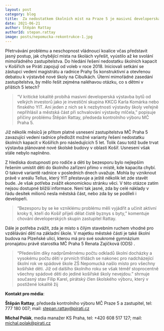 ```yaml
---
layout: post
category: blog
title:  Za nedostatkem školních míst na Praze 5 je masivní developerská výstavba a liknavost předešlých vedení města
date: 2021-06-21
author: Štěpán Rattay
authorId: stepan.rattay
image: posts/nepomucka-rekontrukce-1.jpg
---
```


Přetrvávání problému a neschopnost vládnoucí koalice včas představit jasný postup, jak chybějící místa na školách vyřešit, vyústilo až ke svolání mimořádného zastupitelstva. Do hledání řešení nedostatku školních kapacit v Košířích se Piráti zapojují od voleb v roce 2018.  Iniciovali setkání se zástupci vedení magistrátu a radnice Prahy 5s konstruktivní a otevřenou debatou k výstavbě nové školy na Cibulkách. Úterní mimořádné zasedání zastupitelstva, by mělo řešit zejména naléhavou otázku, co s dětmi v příštích 5 letech?

> “V kritické lokalitě probíhá masivní developerská výstavba bytů od velkých investorů jako je investiční skupina KKCG Karla Komárka nebo finského YIT. Ani jeden z nich se k nezbytnosti výstavby školy veřejně nepřihlásil a městská část při schvalování výstavby mlčela,” popisuje příčiny problému Štěpán Rattay, předseda kontrolního výboru MČ Praha 5. 

Již několik měsíců je přitom platné usnesení zastupitelstva MČ Praha 5 zavazující vedení radnice předložit možné varianty řešení nedostatku školních kapacit v Košířích  pro následujících 5 let. Tolik času totiž  bude trvat výstavba plánované nové školské budovy v oblasti Košíř. Usnesení však stále nebylo naplněno.

Z hlediska dostupnosti pro rodiče a děti by bezesporu bylo nejlepším řešením umístit děti do školního zařízení přímo v místě, kde kapacita chybí. O takové variantě radnice v posledních dnech uvažuje. Mohla by vzniknout právě v areálu Tellus, který YIT přestavuje a ještě několik let zde stavět bude. Je však potřeba zvážit ekonomickou stránku věci. V této otázce zatím nejsou dostupné bližší  informace. Není tak jasné, zda by celé náklady v řádu desítek milionů nesla městská část, nebo zda by se podíleli i developeři.

> “Bezesporu by se ke vzniklému problému měli vyjádřit a učinit aktivní kroky ti, kteří do Košíř přijeli dělat čistě byznys s byty,” komentuje chování developerských skupin zastupitel Rattay. 

Dále je potřeba zvážit, zda je místo s čilým stavebním ruchem vhodné pro vzdělávání dětí na základní škole. V majetku městské části je také školní budova na Plzeňské ulici, kterou má pro své soukromé gymnázium pronajatou právě starostka MČ Praha 5 Renata Zajíčková (ODS) .

> “Především díky nadprůměrnému počtu odkladů školní docházky a vysokému počtu dětí v  prvních třídách se nakonec pro nadcházející školní rok ve spádové škole ZŠ Nepomucká našlo místo pro všechny košířské děti. Již od dalšího školního roku se však téměř stoprocentně všechny spádové děti do jediné košířské školy nevejdou.” shrnuje současný stav Filip Karel, pirátský člen školského výboru, který v postižené lokalitě žij


**Kontakt pro média**:

**Štěpán Rattay**, předseda kontrolního výboru MČ Praze 5 a zastupitel, tel: 777 180 007; mail: [stepan.rattay@pirati.cz](mailto:stepan.rattay@pirati.cz)

**Michal Polák**, media manažer KS Praha, tel: +420 608 517 127; mail: [michal.polak@pirati.cz](mailto:michal.polak@pirati.cz)

